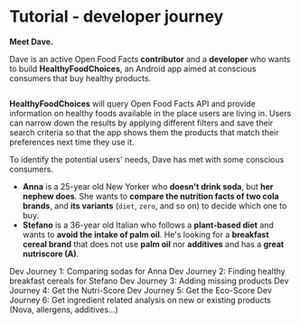 # Tutorial - developer journey

**Meet Dave.**

Dave is an active Open Food Facts **contributor** and a **developer** who wants to build **HealthyFoodChoices**, an Android app aimed at conscious consumers that buy healthy products.

<img src="https://static.openfoodfacts.org/images/svg/donate-icon.svg" alt="">

**HealthyFoodChoices** will query Open Food Facts API and provide information on healthy foods available in the place users are living in. Users can narrow down the results by applying different filters and save their search criteria so that the app shows them the products that match their preferences next time they use it.

To identify the potential users' needs, Dave has met with some conscious consumers.

- **Anna** is a 25-year old New Yorker who **doesn't drink soda**, but **her nephew does**. She wants to **compare the nutrition facts of two cola brands**, and **its variants** (`diet`, `zero`, and so on) to decide which one to buy.
- **Stefano** is a 36-year old Italian who follows a **plant-based diet** and wants to **avoid the intake of palm oil**. He's looking for a **breakfast cereal brand** that does not use **palm oil** nor **additives** and has a **great nutriscore (A)**.



[]()Dev Journey 1: Comparing sodas for Anna
[]()Dev Journey 2: Finding healthy breakfast cereals for Stefano
[]()Dev Journey 3: Adding missing products
[]()Dev Journey 4: Get the Nutri-Score
[]()Dev Journey 5: Get the Eco-Score
[]()Dev Journey 6: Get ingredient related analysis on new or existing products (Nova, allergens, additives…)
